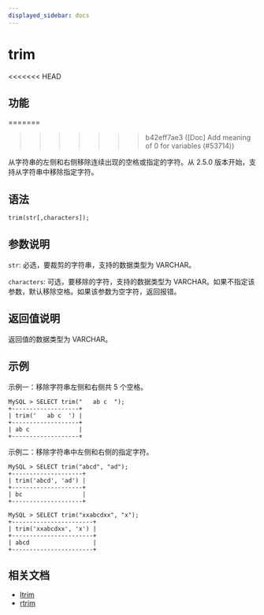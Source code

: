 ```yaml
---
displayed_sidebar: docs
---
```


# trim

<<<<<<< HEAD
## 功能
=======

>>>>>>> b42eff7ae3 ([Doc] Add meaning of 0 for variables (#53714))

从字符串的左侧和右侧移除连续出现的空格或指定的字符。从 2.5.0 版本开始，支持从字符串中移除指定字符。

## 语法

```Haskell
trim(str[,characters]);
```

## 参数说明

`str`: 必选，要裁剪的字符串，支持的数据类型为 VARCHAR。

`characters`: 可选，要移除的字符，支持的数据类型为 VARCHAR。如果不指定该参数，默认移除空格。如果该参数为空字符，返回报错。

## 返回值说明

返回值的数据类型为 VARCHAR。

## 示例

示例一：移除字符串左侧和右侧共 5 个空格。

```Plain Text
MySQL > SELECT trim("   ab c  ");
+-------------------+
| trim('   ab c  ') |
+-------------------+
| ab c              |
+-------------------+
```

示例二：移除字符串中左侧和右侧的指定字符。

```Plain Text
MySQL > SELECT trim("abcd", "ad");
+--------------------+
| trim('abcd', 'ad') |
+--------------------+
| bc                 |
+--------------------+

MySQL > SELECT trim("xxabcdxx", "x");
+-----------------------+
| trim('xxabcdxx', 'x') |
+-----------------------+
| abcd                  |
+-----------------------+
```

## 相关文档

- [ltrim](ltrim.md)
- [rtrim](rtrim.md)

